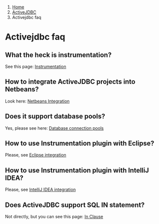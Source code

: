 <ol class=breadcrumb>
   <li><a href=/>Home</a></li>
   <li><a href=/activejdbc>ActiveJDBC</a></li>
   <li class=active>Activejdbc faq</li>
</ol>
<div class=page-header>
   <h1>Activejdbc faq <small></small></h1>
</div>



## What the heck is instrumentation?

See this page: [Instrumentation](instrumentation)

## How to integrate ActiveJDBC projects into Netbeans?

Look here: [Netbeans Integration](netbeansIntegration)

## Does it support database pools?

Yes, please see here: [Database connection pools](database_connection_management#database-connection-pools)

## How to use Instrumentation plugin with Eclipse?

Please, see [Eclipse integration](eclipseIntegration)

## How to use Instrumentation plugin with IntelliJ IDEA?

Please, see [IntelliJ IDEA integration](intellij_idea_integration)

## Does ActiveJDBC support SQL IN statement?

Not directly, but you can see this page: [In Clause](in_clause)

